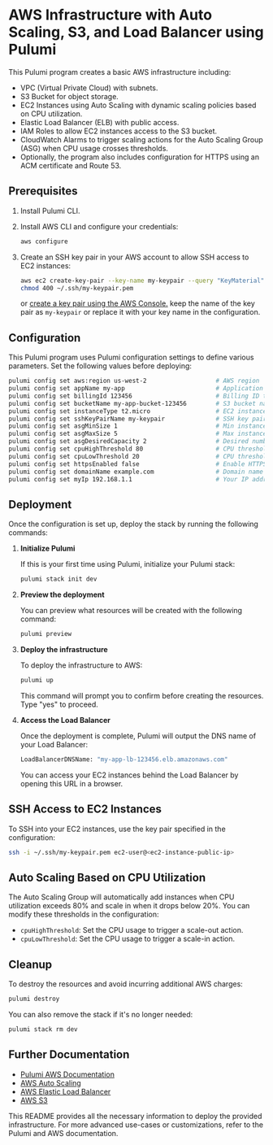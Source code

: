 # AWS Infrastructure with Auto Scaling, S3, and Load Balancer using Pulumi

This Pulumi program creates a basic AWS infrastructure including:

- VPC (Virtual Private Cloud) with subnets.
- S3 Bucket for object storage.
- EC2 Instances using Auto Scaling with dynamic scaling policies based on CPU utilization.
- Elastic Load Balancer (ELB) with public access.
- IAM Roles to allow EC2 instances access to the S3 bucket.
- CloudWatch Alarms to trigger scaling actions for the Auto Scaling Group (ASG) when CPU usage crosses thresholds.
- Optionally, the program also includes configuration for HTTPS using an ACM certificate and Route 53.

## Prerequisites

1. Install Pulumi CLI.
2. Install AWS CLI and configure your credentials:

    ```bash
    aws configure
    ```

3. Create an SSH key pair in your AWS account to allow SSH access to EC2 instances:

    ```bash
    aws ec2 create-key-pair --key-name my-keypair --query "KeyMaterial" --output text > ~/.ssh/my-keypair.pem
    chmod 400 ~/.ssh/my-keypair.pem
    ```

    or [create a key pair using the AWS Console.](https://docs.aws.amazon.com/AWSEC2/latest/UserGuide/create-key-pairs.html)
    keep the name of the key pair as `my-keypair` or replace it with your key name in the configuration.

## Configuration

This Pulumi program uses Pulumi configuration settings to define various parameters. Set the following values before deploying:

```bash
pulumi config set aws:region us-west-2                   # AWS region
pulumi config set appName my-app                         # Application name
pulumi config set billingId 123456                       # Billing ID tag
pulumi config set bucketName my-app-bucket-123456        # S3 bucket name
pulumi config set instanceType t2.micro                  # EC2 instance type 
pulumi config set sshKeyPairName my-keypair              # SSH key pair name (replace with your key name)
pulumi config set asgMinSize 1                           # Min instances in the Auto Scaling Group
pulumi config set asgMaxSize 5                           # Max instances in the Auto Scaling Group
pulumi config set asgDesiredCapacity 2                   # Desired number of instances
pulumi config set cpuHighThreshold 80                    # CPU threshold for scaling out
pulumi config set cpuLowThreshold 20                     # CPU threshold for scaling in
pulumi config set httpsEnabled false                     # Enable HTTPS
pulumi config set domainName example.com                 # Domain name for HTTPS
pulumi config set myIp 192.168.1.1                       # Your IP address for SSH access
```

## Deployment

Once the configuration is set up, deploy the stack by running the following commands:

1. **Initialize Pulumi**

    If this is your first time using Pulumi, initialize your Pulumi stack:

    ```bash
    pulumi stack init dev
    ```

2. **Preview the deployment**

    You can preview what resources will be created with the following command:

    ```bash
    pulumi preview
    ```

3. **Deploy the infrastructure**

    To deploy the infrastructure to AWS:

    ```bash
    pulumi up
    ```

    This command will prompt you to confirm before creating the resources. Type "yes" to proceed.

4. **Access the Load Balancer**

    Once the deployment is complete, Pulumi will output the DNS name of your Load Balancer:

    ```bash
    LoadBalancerDNSName: "my-app-lb-123456.elb.amazonaws.com"
    ```

    You can access your EC2 instances behind the Load Balancer by opening this URL in a browser.

## SSH Access to EC2 Instances

To SSH into your EC2 instances, use the key pair specified in the configuration:

```bash
ssh -i ~/.ssh/my-keypair.pem ec2-user@<ec2-instance-public-ip>
```

## Auto Scaling Based on CPU Utilization

The Auto Scaling Group will automatically add instances when CPU utilization exceeds 80% and scale in when it drops below 20%. You can modify these thresholds in the configuration:

- `cpuHighThreshold`: Set the CPU usage to trigger a scale-out action.
- `cpuLowThreshold`: Set the CPU usage to trigger a scale-in action.

## Cleanup

To destroy the resources and avoid incurring additional AWS charges:

```bash
pulumi destroy
```

You can also remove the stack if it's no longer needed:

```bash
pulumi stack rm dev
```

## Further Documentation

- [Pulumi AWS Documentation](https://www.pulumi.com/docs/intro/cloud-providers/aws/)
- [AWS Auto Scaling](https://docs.aws.amazon.com/autoscaling/)
- [AWS Elastic Load Balancer](https://docs.aws.amazon.com/elasticloadbalancing/)
- [AWS S3](https://docs.aws.amazon.com/s3/)

This README provides all the necessary information to deploy the provided infrastructure. For more advanced use-cases or customizations, refer to the Pulumi and AWS documentation.
